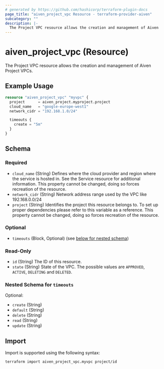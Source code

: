 ```yaml
---
# generated by https://github.com/hashicorp/terraform-plugin-docs
page_title: "aiven_project_vpc Resource - terraform-provider-aiven"
subcategory: ""
description: |-
  The Project VPC resource allows the creation and management of Aiven Project VPCs.
---
```


# aiven_project_vpc (Resource)

The Project VPC resource allows the creation and management of Aiven Project VPCs.

## Example Usage

```terraform
resource "aiven_project_vpc" "myvpc" {
  project      = aiven_project.myproject.project
  cloud_name   = "google-europe-west1"
  network_cidr = "192.168.1.0/24"

  timeouts {
    create = "5m"
  }
}
```

<!-- schema generated by tfplugindocs -->
## Schema

### Required

- `cloud_name` (String) Defines where the cloud provider and region where the service is hosted in. See the Service resource for additional information. This property cannot be changed, doing so forces recreation of the resource.
- `network_cidr` (String) Network address range used by the VPC like 192.168.0.0/24
- `project` (String) Identifies the project this resource belongs to. To set up proper dependencies please refer to this variable as a reference. This property cannot be changed, doing so forces recreation of the resource.

### Optional

- `timeouts` (Block, Optional) (see [below for nested schema](#nestedblock--timeouts))

### Read-Only

- `id` (String) The ID of this resource.
- `state` (String) State of the VPC. The possible values are `APPROVED`, `ACTIVE`, `DELETING` and `DELETED`.

<a id="nestedblock--timeouts"></a>
### Nested Schema for `timeouts`

Optional:

- `create` (String)
- `default` (String)
- `delete` (String)
- `read` (String)
- `update` (String)

## Import

Import is supported using the following syntax:

```shell
terraform import aiven_project_vpc.myvpc project/id
```

